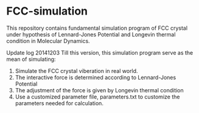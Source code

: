 FCC-simulation
==============

This repository contains fundamental simulation program of FCC crystal under hypothesis of Lennard-Jones Potential and Longevin thermal condition in Molecular Dynamics.

Update log 20141203
Till this version, this simulation program serve as the mean of simulating:
1. Simulate the FCC crystal viberation in real world.
2. The interactive force is determined according to Lennard-Jones Potential
3. The adjustment of the force is given by Longevin thermal condition
4. Use a customized parameter file, parameters.txt to customize the parameters needed for calculation.
